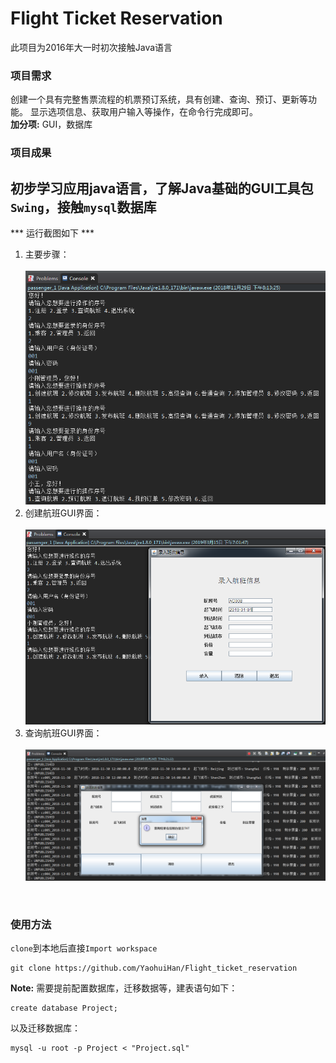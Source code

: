 ﻿# Flight Ticket Reservation
此项目为2016年大一时初次接触Java语言

### 项目需求
创建一个具有完整售票流程的机票预订系统，具有创建、查询、预订、更新等功能。
显示选项信息、获取用户输入等操作，在命令行完成即可。<br>
**加分项:** GUI，数据库

### 项目成果
初步学习应用java语言，了解Java基础的GUI工具包`Swing`，接触`mysql`数据库<br>
---
*** 运行截图如下 *** 
1. 主要步骤： <br><br>
![](./example/main.png "主要逻辑展示")
2. 创建航班GUI界面：<br><br>
![](./example/create.png "创建航班")
3. 查询航班GUI界面：<br><br>
![](./example/query.png "查询航班")
<br>

### 使用方法
`clone`到本地后直接`Import workspace`
```
git clone https://github.com/YaohuiHan/Flight_ticket_reservation
```
**Note:** 需要提前配置数据库，迁移数据等，建表语句如下：
```
create database Project;
```
以及迁移数据库：  
```
mysql -u root -p Project < "Project.sql"  
```
